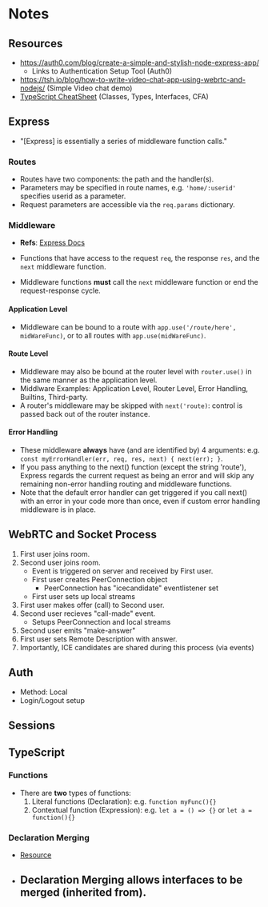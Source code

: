 # Notes

## Resources
- https://auth0.com/blog/create-a-simple-and-stylish-node-express-app/
    - Links to Authentication Setup Tool (Auth0)
- https://tsh.io/blog/how-to-write-video-chat-app-using-webrtc-and-nodejs/ (Simple Video chat demo)
- [TypeScript CheatSheet](https://www.typescriptlang.org/cheatsheets/) (Classes, Types, Interfaces, CFA)


## Express

- "\[Express\] is essentially a series of middleware function calls."

### Routes

- Routes have two components: the path and the handler(s).
- Parameters may be specified in route names, e.g. `'home/:userid'` specifies userid as a parameter.
- Request parameters are accessible via the `req.params` dictionary.


### Middleware

- **Refs**: [Express Docs](https://expressjs.com/en/guide/using-middleware.html)

- Functions that have access to the request `req`, the response `res`, and the `next` middleware function.
- Middleware functions **must** call the `next` middleware function or end the request-response cycle.


#### Application Level
- Middleware can be bound to a route with `app.use('/route/here', midWareFunc)`, or to all routes with `app.use(midWareFunc)`.

#### Route Level

- Middleware may also be bound at the router level with `router.use()` in the same manner as the application level.
- Middlware Examples: Application Level, Router Level, Error Handling, Builtins, Third-party. 
- A router's middleware may be skipped with `next('route)`: control is passed back out of the router instance.

#### Error Handling

- These middleware **always** have (and are identified by) 4 arguments: e.g. `const myErrorHandler(err, req, res, next) { next(err); }`.
- If you pass anything to the next() function (except the string 'route'), Express regards the current request as being an error and will skip any remaining non-error handling routing and middleware functions.
- Note that the default error handler can get triggered if you call next() with an error in your code more than once, even if custom error handling middleware is in place.

## WebRTC and Socket Process

1. First user joins room.
2. Second user joins room.
    - Event is triggered on server and received by First user.
    - First user creates PeerConnection object
        - PeerConnection has "icecandidate" eventlistener set
    - First user sets up local streams
3. First user makes offer (call) to Second user.
4. Second user recieves "call-made" event.
    - Setups PeerConnection and local streams
5. Second user emits "make-answer"
6. First user sets Remote Description with answer.
7. Importantly, ICE candidates are shared during this process (via events)

## Auth

- Method: Local
- Login/Logout setup

## Sessions

## TypeScript

### Functions
- There are **two** types of functions:
    1. Literal functions (Declaration): e.g. `function myFunc(){}`
    2. Contextual function (Expression): e.g. `let a = () => {}` or `let a = function(){}`

### Declaration Merging

- [Resource](https://www.typescriptlang.org/docs/handbook/declaration-merging.html)

- Declaration Merging allows interfaces to be merged (inherited from).
    - 



